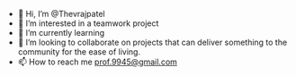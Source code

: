 - 👋 Hi, I’m @Thevrajpatel
- 👀 I’m interested in a teamwork project 
- 🌱 I’m currently learning 
- 💞️ I’m looking to collaborate on projects that can deliver something to the community for the ease of living.
- 📫 How to reach me prof.9945@gmail.com

